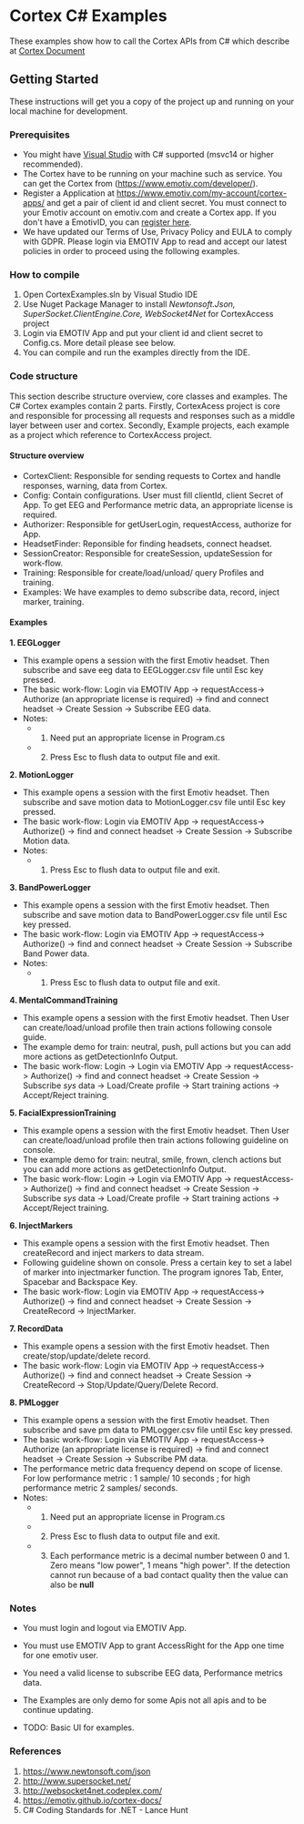 # Cortex C# Examples
These examples show how to call the Cortex APIs from C# which describe at [Cortex Document](https://app.gitbook.com/@emotiv/s/cortex-api/)

## Getting Started
These instructions will get you a copy of the project up and running on your local machine for development.
### Prerequisites
* You might have [Visual Studio](https://www.visualstudio.com/) with C# supported (msvc14 or higher recommended).
* The Cortex have to be running on your machine such as service. You can get the Cortex from (https://www.emotiv.com/developer/).
* Register a Application at https://www.emotiv.com/my-account/cortex-apps/ and get a pair of client id and client secret. You must connect to your Emotiv account on emotiv.com and create a Cortex app. If you don't have a EmotivID, you can [register here](https://id.emotivcloud.com/eoidc/account/registration/).
* We have updated our Terms of Use, Privacy Policy and EULA to comply with GDPR. Please login via EMOTIV App to read and accept our latest policies in order to proceed using the following examples.  

### How to compile
<!-- how to compile  -->
1. Open CortexExamples.sln by Visual Studio IDE
2. Use Nuget Package Manager to install _Newtonsoft.Json, SuperSocket.ClientEngine.Core, WebSocket4Net_ for CortexAccess project
3. Login via EMOTIV App and put  your client id and client secret to Config.cs. More detail please see below.
4. You can compile and run the examples directly from the IDE.

### Code structure
<!-- Code structure :overview about projects, classes in CortexAccess project and other examples-->
This section describe structure overview, core classes and examples. The C# Cortex examples contain 2 parts. Firstly, CortexAcess project is core and responsible for processing all requests and responses such as a middle layer between user and cortex. Secondly, Example projects, each example as a project which reference to CortexAccess project.
<!-- Structure overview -->
#### Structure overview
* CortexClient: Responsible for sending requests to Cortex and handle responses, warning, data from Cortex.
* Config: Contain configurations. User must fill clientId, client Secret of App. To get EEG and Performance metric data, an appropriate license is required.
* Authorizer: Responsible for getUserLogin, requestAccess, authorize for App.
* HeadsetFinder: Reponsible for finding headsets, connect headset.
* SessionCreator: Responsible for createSession, updateSession for work-flow.
* Training: Responsible for create/load/unload/ query Profiles and training.
* Examples: We have examples to demo subscribe data, record, inject marker, training.

#### Examples
**1. EEGLogger**
* This example opens a session with the first Emotiv headset. Then subscribe and save eeg data to EEGLogger.csv file until Esc key pressed. 
* The basic work-flow: Login via EMOTIV App -> requestAccess-> Authorize (an appropriate license is required) -> find and connect headset -> Create Session -> Subscribe EEG data.
* Notes: 
  - 1) Need put an appropriate license in Program.cs
  - 2) Press Esc to flush data to output file and exit.

**2. MotionLogger**
* This example opens a session with the first Emotiv headset. Then subscribe and save motion data to MotionLogger.csv file until Esc key pressed.
* The basic work-flow: Login via EMOTIV App -> requestAccess-> Authorize() -> find and connect headset -> Create Session -> Subscribe Motion data.
* Notes: 
  - 1) Press Esc to flush data to output file and exit.

**3. BandPowerLogger**
* This example opens a session with the first Emotiv headset. Then subscribe and save motion data to BandPowerLogger.csv file until Esc key pressed.
* The basic work-flow: Login via EMOTIV App -> requestAccess-> Authorize() -> find and connect headset -> Create Session -> Subscribe Band Power data.
* Notes: 
  - 1) Press Esc to flush data to output file and exit.

**4. MentalCommandTraining**
* This example opens a session with the first Emotiv headset. Then User can create/load/unload profile then train actions following console guide.
* The example demo for train: neutral, push, pull actions but you can add more actions as getDetectionInfo Output.
* The basic work-flow: Login -> Login via EMOTIV App -> requestAccess-> Authorize() -> find and connect headset -> Create Session -> Subscribe _sys_ data -> Load/Create profile -> Start training actions -> Accept/Reject training.

**5. FacialExpressionTraining**
* This example opens a session with the first Emotiv headset. Then User can create/load/unload profile then train actions following guideline on console.
* The example demo for train: neutral, smile, frown, clench actions but you can add more actions as getDetectionInfo Output.
* The basic work-flow: Login -> Login via EMOTIV App -> requestAccess-> Authorize() -> find and connect headset -> Create Session -> Subscribe _sys_ data -> Load/Create profile -> Start training actions -> Accept/Reject training.

**6. InjectMarkers**
* This example opens a session with the first Emotiv headset. Then createRecord and inject markers to data stream.
* Following guideline shown on console. Press a certain key to set a label of marker into injectmarker function. The program ignores Tab, Enter, Spacebar and Backspace Key.
* The basic work-flow: Login via EMOTIV App -> requestAccess-> Authorize() -> find and connect headset -> Create Session -> CreateRecord -> InjectMarker.

**7. RecordData**
* This example opens a session with the first Emotiv headset. Then create/stop/update/delete record.
* The basic work-flow: Login via EMOTIV App -> requestAccess-> Authorize() -> find and connect headset -> Create Session -> CreateRecord -> Stop/Update/Query/Delete Record.

**8. PMLogger**
* This example opens a session with the first Emotiv headset. Then subscribe and save pm data to PMLogger.csv file until Esc key pressed. 
* The basic work-flow: Login via EMOTIV App -> requestAccess-> Authorize (an appropriate license is required) -> find and connect headset -> Create Session -> Subscribe PM data.
* The performance metric data frequency depend on scope of license. For low performance metric : 1 sample/ 10 seconds ; for high performance metric 2 samples/ seconds.
* Notes: 
  - 1) Need put an appropriate license in Program.cs
  - 2) Press Esc to flush data to output file and exit.
  - 3) Each performance metric is a decimal number between 0 and 1. Zero means "low power", 1 means "high power". If the detection cannot run because of a bad contact quality then the value can also be **null**
### Notes
* You must login and logout via EMOTIV App.
* You must use EMOTIV App to grant AccessRight for the App one time for one emotiv user.
* You need a valid license to subscribe EEG data, Performance metrics data.
* The Examples are only demo for some Apis not all apis and to be continue updating.


* TODO: Basic UI for examples.

### References
1. https://www.newtonsoft.com/json
2. http://www.supersocket.net/
3. http://websocket4net.codeplex.com/
4. https://emotiv.github.io/cortex-docs/
5. C# Coding Standards for .NET - Lance Hunt

